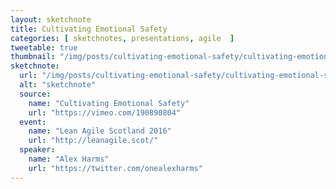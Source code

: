 ```yaml
---
layout: sketchnote
title: Cultivating Emotional Safety
categories: [ sketchnotes, presentations, agile  ]
tweetable: true
thumbnail: "/img/posts/cultivating-emotional-safety/cultivating-emotional-safety.webp"
sketchnote:
  url: "/img/posts/cultivating-emotional-safety/cultivating-emotional-safety.webp"
  alt: "sketchnote"
  source:
    name: "Cultivating Emotional Safety"
    url: "https://vimeo.com/190890804"
  event:
    name: "Lean Agile Scotland 2016"
    url: "http://leanagile.scot/"
  speaker:
    name: "Alex Harms"
    url: "https://twitter.com/onealexharms"
---
```

